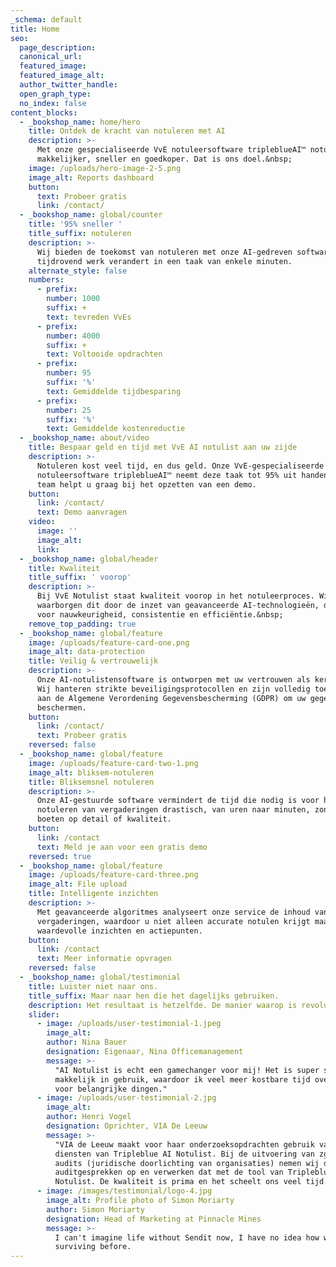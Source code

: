 ```yaml
---
_schema: default
title: Home
seo:
  page_description:
  canonical_url:
  featured_image:
  featured_image_alt:
  author_twitter_handle:
  open_graph_type:
  no_index: false
content_blocks:
  - _bookshop_name: home/hero
    title: Ontdek de kracht van notuleren met AI
    description: >-
      Met onze gespecialiseerde VvE notuleersoftware tripleblueAI™ notuleer je
      makkelijker, sneller en goedkoper. Dat is ons doel.&nbsp;
    image: /uploads/hero-image-2-5.png
    image_alt: Reports dashboard
    button:
      text: Probeer gratis
      link: /contact/
  - _bookshop_name: global/counter
    title: '95% sneller '
    title_suffix: notuleren
    description: >-
      Wij bieden de toekomst van notuleren met onze AI-gedreven software die
      tijdrovend werk verandert in een taak van enkele minuten.
    alternate_style: false
    numbers:
      - prefix:
        number: 1000
        suffix: +
        text: tevreden VvEs
      - prefix:
        number: 4000
        suffix: +
        text: Voltooide opdrachten
      - prefix:
        number: 95
        suffix: '%'
        text: Gemiddelde tijdbesparing
      - prefix:
        number: 25
        suffix: '%'
        text: Gemiddelde kostenreductie
  - _bookshop_name: about/video
    title: Bespaar geld en tijd met VvE AI notulist aan uw zijde
    description: >-
      Notuleren kost veel tijd, en dus geld. Onze VvE-gespecialiseerde
      notuleersoftware tripleblueAI™ neemt deze taak tot 95% uit handen. Ons
      team helpt u graag bij het opzetten van een demo.
    button:
      link: /contact/
      text: Demo aanvragen
    video:
      image: ''
      image_alt:
      link:
  - _bookshop_name: global/header
    title: Kwaliteit
    title_suffix: ' voorop'
    description: >-
      Bij VvE Notulist staat kwaliteit voorop in het notuleerproces. Wij
      waarborgen dit door de inzet van geavanceerde AI-technologieën, die zorgen
      voor nauwkeurigheid, consistentie en efficiëntie.&nbsp;
    remove_top_padding: true
  - _bookshop_name: global/feature
    image: /uploads/feature-card-one.png
    image_alt: data-protection
    title: Veilig & vertrouwelijk
    description: >-
      Onze AI-notulistensoftware is ontworpen met uw vertrouwen als kernwaarde.
      Wij hanteren strikte beveiligingsprotocollen en zijn volledig toegewijd
      aan de Algemene Verordening Gegevensbescherming (GDPR) om uw gegevens te
      beschermen.
    button:
      link: /contact/
      text: Probeer gratis
    reversed: false
  - _bookshop_name: global/feature
    image: /uploads/feature-card-two-1.png
    image_alt: bliksem-notuleren
    title: Bliksemsnel notuleren
    description: >-
      Onze AI-gestuurde software vermindert de tijd die nodig is voor het
      notuleren van vergaderingen drastisch, van uren naar minuten, zonder in te
      boeten op detail of kwaliteit.
    button:
      link: /contact
      text: Meld je aan voor een gratis demo
    reversed: true
  - _bookshop_name: global/feature
    image: /uploads/feature-card-three.png
    image_alt: File upload
    title: Intelligente inzichten
    description: >-
      Met geavanceerde algoritmes analyseert onze service de inhoud van uw
      vergaderingen, waardoor u niet alleen accurate notulen krijgt maar ook
      waardevolle inzichten en actiepunten.
    button:
      link: /contact
      text: Meer informatie opvragen
    reversed: false
  - _bookshop_name: global/testimonial
    title: Luister niet naar ons.
    title_suffix: Maar naar hen die het dagelijks gebruiken.
    description: Het resultaat is hetzelfde. De manier waarop is revolutionair.
    slider:
      - image: /uploads/user-testimonial-1.jpeg
        image_alt:
        author: Nina Bauer
        designation: Eigenaar, Nina Officemanagement
        message: >-
          "AI Notulist is echt een gamechanger voor mij! Het is super snel en
          makkelijk in gebruik, waardoor ik veel meer kostbare tijd overhoud
          voor belangrijke dingen."
      - image: /uploads/user-testimonial-2.jpg
        image_alt:
        author: Henri Vogel
        designation: Oprichter, VIA De Leeuw
        message: >-
          "VIA de Leeuw maakt voor haar onderzoeksopdrachten gebruik van de
          diensten van Tripleblue AI Notulist. Bij de uitvoering van zgn legal
          audits (juridische doorlichting van organisaties) nemen wij de
          auditgesprekken op en verwerken dat met de tool van Tripleblue AI
          Notulist. De kwaliteit is prima en het scheelt ons veel tijd."
      - image: /images/testimonial/logo-4.jpg
        image_alt: Profile photo of Simon Moriarty
        author: Simon Moriarty
        designation: Head of Marketing at Pinnacle Mines
        message: >-
          I can't imagine life without Sendit now, I have no idea how we were
          surviving before.
---
```

